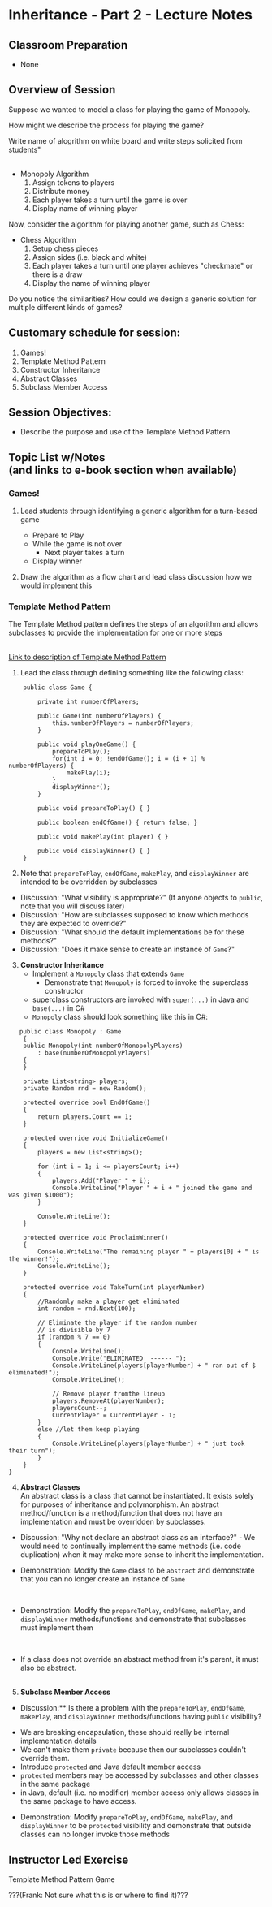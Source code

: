 <link rel="stylesheet" type="text/css" media="all" href="./styles/style.css" />

# Inheritance - Part 2 - Lecture Notes

## **Classroom Preparation**  
* None

## **Overview of Session** 

Suppose we wanted to model a class for playing the game of Monopoly. 

How might we describe the process for playing the game?

<div class="instructorDirective">Write name of alogrithm on white board and write steps solicited from students"</div><br/>

<div class="exampleProblem">

 * Monopoly Algorithm
   1. Assign tokens to players
   2. Distribute money
   3. Each player takes a turn until the game is over
   4. Display name of winning player</div>

Now, consider the algorithm for playing another game, such as Chess:

<div class="exampleProblem">

* Chess Algorithm
   1. Setup chess pieces
   2. Assign sides (i.e. black and white)
   3. Each player takes a turn until one player achieves "checkmate" or there is a draw
   4. Display the name of winning player</div>

Do you notice the similarities?  How could we design a generic solution for multiple different kinds of games?

## **Customary schedule for session:** 
1. Games!
2. Template Method Pattern
3. Constructor Inheritance
4. Abstract Classes
5. Subclass Member Access

## **Session Objectives:** 
* Describe the purpose and use of the Template Method Pattern


## **Topic List w/Notes** <div class=topicNote>(and <span class='link'>links</span> to e-book section when available)</div>

### Games!
1. Lead students through identifying a generic algorithm for a turn-based game
    - Prepare to Play    
    - While the game is not over
        - Next player takes a turn
    - Display winner
   
2. Draw the algorithm as a flow chart and lead class discussion how we would implement this
          
### Template Method Pattern
<div class="definition note">The <span>Template Method pattern</span> defines the steps of an algorithm and allows subclasses to provide the implementation for one or more steps</div><br/>

[Link to description of Template Method Pattern](http://www.oodesign.com/template-method-pattern.html)

1. Lead the class through defining something like the following class:
``` 
    public class Game {

        private int numberOfPlayers;
    
        public Game(int numberOfPlayers) {
            this.numberOfPlayers = numberOfPlayers;   
        }
    
        public void playOneGame() {
            prepareToPlay();
            for(int i = 0; !endOfGame(); i = (i + 1) % numberOfPlayers) {
                makePlay(i);
            }  
            displayWinner(); 
        }
    
        public void prepareToPlay() { }
    
        public boolean endOfGame() { return false; }
    
        public void makePlay(int player) { }
    
        public void displayWinner() { }
    }
```
2. Note that `prepareToPlay`, `endOfGame`, `makePlay`, and `displayWinner` are intended to be overridden by subclasses<br/>

<div class="discussion">   

- Discussion: "What visibility is appropriate?" (If anyone objects to `public`, note that you will discuss later)
- Discussion: "How are subclasses supposed to know which methods they are expected to override?"
- Discussion: "What should the default implementations be for these methods?"
- Discussion: "Does it make sense to create an instance of `Game`?"
</div>

3. **Constructor Inheritance**
   - Implement a `Monopoly` class that extends `Game`
        - Demonstrate that `Monopoly` is forced to invoke the superclass constructor
   - superclass constructors are invoked with `super(...)` in Java and `base(...)` in C#
   - `Monopoly` class should look something like this in C#:

```
   public class Monopoly : Game
    {
    public Monopoly(int numberOfMonopolyPlayers)
        : base(numberOfMonopolyPlayers)
    {
    }

    private List<string> players;
    private Random rnd = new Random();

    protected override bool EndOfGame()
    {
        return players.Count == 1;
    }

    protected override void InitializeGame()
    {
        players = new List<string>();

        for (int i = 1; i <= playersCount; i++)
        {
            players.Add("Player " + i);
            Console.WriteLine("Player " + i + " joined the game and was given $1000");
        }
        
        Console.WriteLine();
    }

    protected override void ProclaimWinner()
    {
        Console.WriteLine("The remaining player " + players[0] + " is the winner!");
        Console.WriteLine();
    }

    protected override void TakeTurn(int playerNumber)
    {
        //Randomly make a player get eliminated
        int random = rnd.Next(100);

        // Eliminate the player if the random number 
        // is divisible by 7
        if (random % 7 == 0)
        {
            Console.WriteLine();
            Console.Write("ELIMINATED  ------ ");
            Console.WriteLine(players[playerNumber] + " ran out of $ eliminated!");
            Console.WriteLine();
            
            // Remove player fromthe lineup
            players.RemoveAt(playerNumber);
            playersCount--;
            CurrentPlayer = CurrentPlayer - 1;
        }
        else //let them keep playing
        {
            Console.WriteLine(players[playerNumber] + " just took their turn");
        }
    }
}
```

4. **Abstract Classes**
    <div class="definition note">An <span>abstract class</span> is a class that cannot be instantiated. It exists solely for purposes of inheritance and polymorphism.  An <span>abstract method/function</span> is a method/function that does not have an implementation and must be overridden by subclasses.</div>
<div class="discussion">

- Discussion: "Why not declare an abstract class as an interface?"        - We would need to continually implement the same methods (i.e. code duplication) when it may make more sense to inherit the implementation.
</div>
<div class="instructorDirective">

- Demonstration: Modify the `Game` class to be `abstract` and demonstrate that you can no longer create an instance of `Game`
</div>
<br/>
<div class="instructorDirective">

- Demonstration: Modify the `prepareToPlay`, `endOfGame`, `makePlay`, and `displayWinner` methods/functions and demonstrate that subclasses must implement them
</div><br/>

- If a class does not override an abstract method from it's parent, it must also be abstract.<br/><br/>

5. **Subclass Member Access**
<div class="discussion">

- Discussion:** Is there a problem with the `prepareToPlay`, `endOfGame`, `makePlay`, and `displayWinner` methods/functions having `public` visibility?
</div>

- We are breaking encapsulation, these should really be internal implementation details
- We can't make them `private` because then our subclasses couldn't override them.
- Introduce `protected` and Java default member access
- `protected` members may be accessed by subclasses and other classes in the same package
- in Java, default (i.e. no modifier) member access only allows classes in the same package to have access.

<div class="instructorDirective">

- Demonstration: Modify `prepareToPlay`, `endOfGame`, `makePlay`, and `displayWinner` to be `protected` visibility and demonstrate that outside classes can no longer invoke those methods
</div>

## Instructor Led Exercise
Template Method Pattern Game <div class="questionAboutContent">???(Frank: Not sure what this is or where to find it)???</div>



